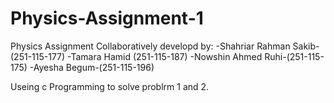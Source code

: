 # Physics-Assignment-1
Physics Assignment 
Collaboratively developd by:
-Shahriar Rahman Sakib-(251-115-177)
-Tamara Hamid (251-115-187)
-Nowshin Ahmed Ruhi-(251-115-175)
-Ayesha Begum-(251-115-196)

Useing c Programming to solve problrm 1 and 2.
